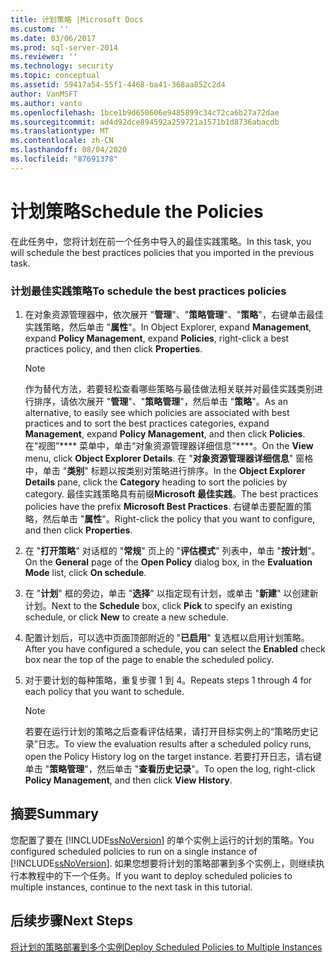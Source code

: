 ```yaml
---
title: 计划策略 |Microsoft Docs
ms.custom: ''
ms.date: 03/06/2017
ms.prod: sql-server-2014
ms.reviewer: ''
ms.technology: security
ms.topic: conceptual
ms.assetid: 59417a54-55f1-4468-ba41-368aa852c2d4
author: VanMSFT
ms.author: vanto
ms.openlocfilehash: 1bce1b9d650606e9485899c34c72ca6b27a72dae
ms.sourcegitcommit: ad4d92dce894592a259721a1571b1d8736abacdb
ms.translationtype: MT
ms.contentlocale: zh-CN
ms.lasthandoff: 08/04/2020
ms.locfileid: "87691378"
---
```

# <a name="schedule-the-policies"></a><span data-ttu-id="c363d-102">计划策略</span><span class="sxs-lookup"><span data-stu-id="c363d-102">Schedule the Policies</span></span>
  <span data-ttu-id="c363d-103">在此任务中，您将计划在前一个任务中导入的最佳实践策略。</span><span class="sxs-lookup"><span data-stu-id="c363d-103">In this task, you will schedule the best practices policies that you imported in the previous task.</span></span>  
  
### <a name="to-schedule-the-best-practices-policies"></a><span data-ttu-id="c363d-104">计划最佳实践策略</span><span class="sxs-lookup"><span data-stu-id="c363d-104">To schedule the best practices policies</span></span>  
  
1.  <span data-ttu-id="c363d-105">在对象资源管理器中，依次展开 "**管理**"、"**策略管理**"、"**策略**"，右键单击最佳实践策略，然后单击 "**属性**"。</span><span class="sxs-lookup"><span data-stu-id="c363d-105">In Object Explorer, expand **Management**, expand **Policy Management**, expand **Policies**, right-click a best practices policy, and then click **Properties**.</span></span>  
  
    > [!NOTE]  
    >  <span data-ttu-id="c363d-106">作为替代方法，若要轻松查看哪些策略与最佳做法相关联并对最佳实践类别进行排序，请依次展开 "**管理**"、"**策略管理**"，然后单击 "**策略**"。</span><span class="sxs-lookup"><span data-stu-id="c363d-106">As an alternative, to easily see which policies are associated with best practices and to sort the best practices categories, expand **Management**, expand **Policy Management**, and then click **Policies**.</span></span> <span data-ttu-id="c363d-107">在“视图”\*\*\*\* 菜单中，单击“对象资源管理器详细信息”\*\*\*\*。</span><span class="sxs-lookup"><span data-stu-id="c363d-107">On the **View** menu, click **Object Explorer Details**.</span></span> <span data-ttu-id="c363d-108">在 "**对象资源管理器详细信息**" 窗格中，单击 "**类别**" 标题以按类别对策略进行排序。</span><span class="sxs-lookup"><span data-stu-id="c363d-108">In the **Object Explorer Details** pane, click the **Category** heading to sort the policies by category.</span></span> <span data-ttu-id="c363d-109">最佳实践策略具有前缀**Microsoft 最佳实践**。</span><span class="sxs-lookup"><span data-stu-id="c363d-109">The best practices policies have the prefix **Microsoft Best Practices**.</span></span> <span data-ttu-id="c363d-110">右键单击要配置的策略，然后单击 "**属性**"。</span><span class="sxs-lookup"><span data-stu-id="c363d-110">Right-click the policy that you want to configure, and then click **Properties**.</span></span>  
  
2.  <span data-ttu-id="c363d-111">在 "**打开策略**" 对话框的 "**常规**" 页上的 "**评估模式**" 列表中，单击 "**按计划**"。</span><span class="sxs-lookup"><span data-stu-id="c363d-111">On the **General** page of the **Open Policy** dialog box, in the **Evaluation Mode** list, click **On schedule**.</span></span>  
  
3.  <span data-ttu-id="c363d-112">在 "**计划**" 框的旁边，单击 "**选择**" 以指定现有计划，或单击 "**新建**" 以创建新计划。</span><span class="sxs-lookup"><span data-stu-id="c363d-112">Next to the **Schedule** box, click **Pick** to specify an existing schedule, or click **New** to create a new schedule.</span></span>  
  
4.  <span data-ttu-id="c363d-113">配置计划后，可以选中页面顶部附近的 "**已启用**" 复选框以启用计划策略。</span><span class="sxs-lookup"><span data-stu-id="c363d-113">After you have configured a schedule, you can select the **Enabled** check box near the top of the page to enable the scheduled policy.</span></span>  
  
5.  <span data-ttu-id="c363d-114">对于要计划的每种策略，重复步骤 1 到 4。</span><span class="sxs-lookup"><span data-stu-id="c363d-114">Repeats steps 1 through 4 for each policy that you want to schedule.</span></span>  
  
    > [!NOTE]  
    >  <span data-ttu-id="c363d-115">若要在运行计划的策略之后查看评估结果，请打开目标实例上的“策略历史记录”日志。</span><span class="sxs-lookup"><span data-stu-id="c363d-115">To view the evaluation results after a scheduled policy runs, open the Policy History log on the target instance.</span></span> <span data-ttu-id="c363d-116">若要打开日志，请右键单击 "**策略管理**"，然后单击 "**查看历史记录**"。</span><span class="sxs-lookup"><span data-stu-id="c363d-116">To open the log, right-click **Policy Management**, and then click **View History**.</span></span>  
  
## <a name="summary"></a><span data-ttu-id="c363d-117">摘要</span><span class="sxs-lookup"><span data-stu-id="c363d-117">Summary</span></span>  
 <span data-ttu-id="c363d-118">您配置了要在 [!INCLUDE[ssNoVersion](../includes/ssnoversion-md.md)] 的单个实例上运行的计划的策略。</span><span class="sxs-lookup"><span data-stu-id="c363d-118">You configured scheduled policies to run on a single instance of [!INCLUDE[ssNoVersion](../includes/ssnoversion-md.md)].</span></span> <span data-ttu-id="c363d-119">如果您想要将计划的策略部署到多个实例上，则继续执行本教程中的下一个任务。</span><span class="sxs-lookup"><span data-stu-id="c363d-119">If you want to deploy scheduled policies to multiple instances, continue to the next task in this tutorial.</span></span>  
  
## <a name="next-steps"></a><span data-ttu-id="c363d-120">后续步骤</span><span class="sxs-lookup"><span data-stu-id="c363d-120">Next Steps</span></span>  
 [<span data-ttu-id="c363d-121">将计划的策略部署到多个实例</span><span class="sxs-lookup"><span data-stu-id="c363d-121">Deploy Scheduled Policies to Multiple Instances</span></span>](../../2014/tutorials/deploy-scheduled-policies-to-multiple-instances.md)  
  
  
